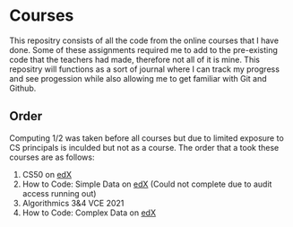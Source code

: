 # Courses
This repositry consists of all the code from the online courses that I have done.
Some of these assignments required me to add to the pre-existing code that the teachers had made, therefore not all of it is mine. 
This repositry will functions as a sort of journal where I can track my progress and see progession while also allowing me to get familiar with Git and Github. 
## Order
Computing 1/2 was taken before all courses but due to limited exposure to CS principals is inculded but not as a course.
The order that a took these courses are as follows:
1. CS50 on [edX](https://www.edx.org/course/cs50s-introduction-to-computer-science)
2. How to Code: Simple Data on [edX](https://www.edx.org/course/how-to-code-simple-data) (Could not complete due to audit access running out)
3. Algorithmics 3&4 VCE 2021
4. How to Code: Complex Data on [edX](https://www.edx.org/course/how-to-code-complex-data)
